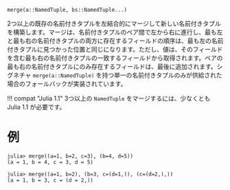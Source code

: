 ```
merge(a::NamedTuple, bs::NamedTuple...)
```

2つ以上の既存の名前付きタプルを左結合的にマージして新しい名前付きタプルを構築します。マージは、名前付きタプルのペア間で左から右に進行し、最も左と最も右の名前付きタプルの両方に存在するフィールドの順序は、最も左の名前付きタプルに見つかった位置と同じになります。ただし、値は、そのフィールドを含む最も右の名前付きタプルの一致するフィールドから取得されます。ペアの最も右の名前付きタプルにのみ存在するフィールドは、最後に追加されます。シグネチャ `merge(a::NamedTuple)` を持つ単一の名前付きタプルのみが供給された場合のフォールバックが実装されています。

!!! compat "Julia 1.1"
    3つ以上の `NamedTuple` をマージするには、少なくとも Julia 1.1 が必要です。


# 例

```jldoctest
julia> merge((a=1, b=2, c=3), (b=4, d=5))
(a = 1, b = 4, c = 3, d = 5)
```

```jldoctest
julia> merge((a=1, b=2), (b=3, c=(d=1,)), (c=(d=2,),))
(a = 1, b = 3, c = (d = 2,))
```
